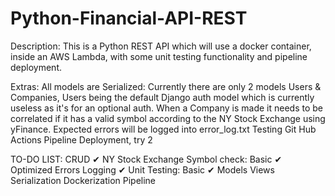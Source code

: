 # Python-Financial-API-REST

Description:
This is a Python REST API which will use a docker container, inside an AWS Lambda, with some unit testing functionality and pipeline deployment.

Extras:
All models are Serialized: Currently there are only 2 models Users & Companies, Users being the default Django auth model which is currently useless as it's for an optional auth.
When a Company is made it needs to be correlated if it has a valid symbol according to the NY Stock Exchange using yFinance.
Expected errors will be logged into error_log.txt
Testing Git Hub Actions Pipeline Deployment, try 2

TO-DO LIST:
CRUD ✔
NY Stock Exchange Symbol check: 
	Basic ✔
	Optimized
Errors Logging ✔
Unit Testing:
	Basic ✔
	Models
	Views
	Serialization
Dockerization
Pipeline